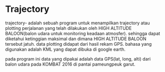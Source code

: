 # Trajectory 
trajectory- adalah sebuah program untuk menampilkan trajectory atau plotting perjalanan yang telah dilakukan oleh HIGH ALTITUDE BALOON(balon udara untuk monitoring keadaan atmosfer). sehingga dapat diketahui ketinggian maksimal dan dimana HIGH ALTITUDE BALOON tersebut jatuh. data plotting didapat dari hasil rekam GPS. bahasa yang digunakan adalah KML yang dapat dibuka di google earth. <br>

pada program ini data yang dipakai adalah data GPS(lat, long, alti) dari balon udara pada KOMBAT 2016 di pantai pameungpeuk garut.
